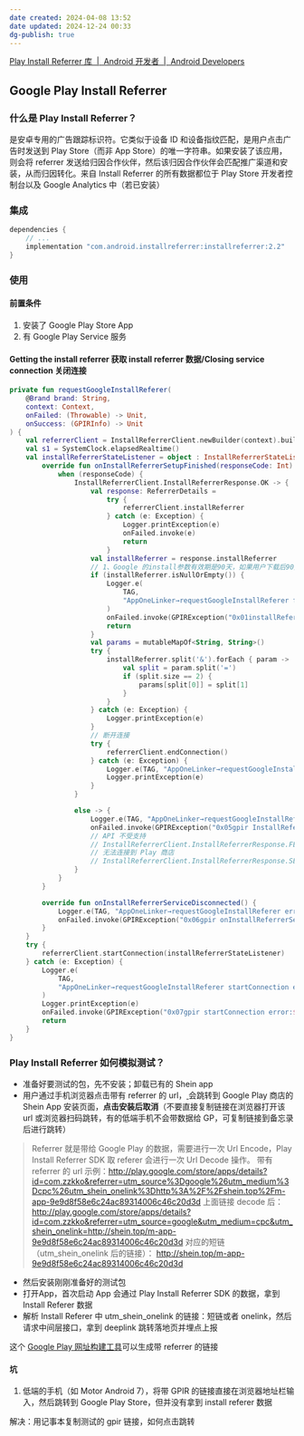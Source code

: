 ```yaml
---
date created: 2024-04-08 13:52
date updated: 2024-12-24 00:33
dg-publish: true
---
```


[Play Install Referrer 库  |  Android 开发者  |  Android Developers](https://developer.android.com/google/play/installreferrer/library)

## Google Play Install Referrer

### 什么是 Play Install Referrer？

是安卓专用的广告跟踪标识符。它类似于设备 ID 和设备指纹匹配，是用户点击广告时发送到 Play Store（而非 App Store）的唯一字符串。如果安装了该应用，则会将 referrer 发送给归因合作伙伴，然后该归因合作伙伴会匹配推广渠道和安装，从而归因转化。来自 Install Referrer 的所有数据都位于 Play Store 开发者控制台以及 Google Analytics 中（若已安装）

### 集成

```groovy
dependencies {
    // ...
    implementation "com.android.installreferrer:installreferrer:2.2"
}
```

### 使用

#### 前置条件

1. 安装了 Google Play Store App
2. 有 Google Play Service 服务

#### Getting the install referrer 获取 install referrer 数据/Closing service connection 关闭连接

```kotlin
private fun requestGoogleInstallReferer(
    @Brand brand: String,
    context: Context,
    onFailed: (Throwable) -> Unit,
    onSuccess: (GPIRInfo) -> Unit
) {
    val referrerClient = InstallReferrerClient.newBuilder(context).build()
    val s1 = SystemClock.elapsedRealtime()
    val installReferrerStateListener = object : InstallReferrerStateListener {
        override fun onInstallReferrerSetupFinished(responseCode: Int) {
            when (responseCode) {
                InstallReferrerClient.InstallReferrerResponse.OK -> {
                    val response: ReferrerDetails =
                        try {
                            referrerClient.installReferrer
                        } catch (e: Exception) {
                            Logger.printException(e)
                            onFailed.invoke(e)
                            return
                        }
                    val installReferrer = response.installReferrer
                    // 1、Google 的install参数有效期是90天，如果用户下载后90天之后再打开app，会导致获取不到参数，无法展示下载权益弹窗（这个场景不考虑）
                    if (installReferrer.isNullOrEmpty()) {
                        Logger.e(
                            TAG,
                            "AppOneLinker→requestGoogleInstallReferer failed. cost(GPIR)=${SystemClock.elapsedRealtime() - s1}ms, installReferrer NullOrEmpty, ReferrerDetails=${response.string()}"
                        )
                        onFailed.invoke(GPIRException("0x01installReferrer empty"))
                        return
                    }
                    val params = mutableMapOf<String, String>()
                    try {
                        installReferrer.split('&').forEach { param ->
                            val split = param.split('=')
                            if (split.size == 2) {
                                params[split[0]] = split[1]
                            }
                        }
                    } catch (e: Exception) {
                        Logger.printException(e)
                    }
                    // 断开连接
                    try {
                        referrerClient.endConnection()
                    } catch (e: Exception) {
                        Logger.e(TAG, "AppOneLinker→requestGoogleInstallReferer endConnection error. ${e.message}, ${response.string()}")
                        Logger.printException(e)
                    }
                }

                else -> {
                    Logger.e(TAG, "AppOneLinker→requestGoogleInstallReferer error. InstallReferrerResponse not ok. responseCode=$responseCode")
                    onFailed.invoke(GPIRException("0x05gpir InstallReferrerResponse not ok. responseCode=$responseCode"))
                    // API 不受支持
                    // InstallReferrerClient.InstallReferrerResponse.FEATURE_NOT_SUPPORTED -> {}
                    // 无法连接到 Play 商店
                    // InstallReferrerClient.InstallReferrerResponse.SERVICE_UNAVAILABLE -> {}
                }
            }
        }

        override fun onInstallReferrerServiceDisconnected() {
            Logger.e(TAG, "AppOneLinker→requestGoogleInstallReferer error. onInstallReferrerServiceDisconnected")
            onFailed.invoke(GPIRException("0x06gpir onInstallReferrerServiceDisconnected"))
        }
    }
    try {
        referrerClient.startConnection(installReferrerStateListener)
    } catch (e: Exception) {
        Logger.e(
            TAG,
            "AppOneLinker→requestGoogleInstallReferer startConnection error. ${e.message}"
        )
        Logger.printException(e)
        onFailed.invoke(GPIRException("0x07gpir startConnection error:${e.message}"))
        return
    }
}
```

### Play Install Referrer 如何模拟测试？

- 准备好要测试的包，先不安装；卸载已有的 Shein app
- 用户通过手机浏览器点击带有 referrer 的 url，[ ](http://play.google.com/store/apps/details?id=com.zzkko&referrer=utm_source%3Dgoogle%26utm_medium%3Dcpc%26utm_shein_onelink%3Dhttp%3A%2F%2Fshein.top%2Fm-app-9e9d8f58e6c24ac89314006c46c20d3d) 会跳转到 Google Play 商店的 Shein App 安装页面，**点击安装后取消**（不要直接复制链接在浏览器打开该 url 或浏览器扫码跳转，有的低端手机不会带数据给 GP，可复制链接到备忘录后进行跳转）

> Referrer 就是带给 Google Play 的数据，需要进行一次 Url Encode，Play Install Referrer SDK 取 referer 会进行一次 Url Decode 操作。
> 带有 referrer 的 url 示例：<http://play.google.com/store/apps/details?id=com.zzkko&referrer=utm_source%3Dgoogle%26utm_medium%3Dcpc%26utm_shein_onelink%3Dhttp%3A%2F%2Fshein.top%2Fm-app-9e9d8f58e6c24ac89314006c46c20d3d>
> 上面链接 decode 后：
> <http://play.google.com/store/apps/details?id=com.zzkko&referrer=utm_source=google&utm_medium=cpc&utm_shein_onelink=http://shein.top/m-app-9e9d8f58e6c24ac89314006c46c20d3d>
> 对应的短链（utm_shein_onelink 后的链接）：
> <http://shein.top/m-app-9e9d8f58e6c24ac89314006c46c20d3d>

- 然后安装刚刚准备好的测试包
- 打开App，首次启动 App 会通过 Play Install Referrer SDK 的数据，拿到 Install Referer 数据
- 解析 Install Referer 中 utm_shein_onelink 的链接：短链或者 onelink，然后请求中间层接口，拿到 deeplink 跳转落地页并埋点上报

这个 [Google Play 网址构建工具](https://developers.google.com/analytics/devguides/collection/android/v4/campaigns?hl=zh-cn#google-play-url-builder)可以生成带 referrer 的链接

#### 坑

1. 低端的手机（如 Motor Android 7），将带 GPIR 的链接直接在浏览器地址栏输入，然后跳转到 Google Play Store，但并没有拿到 install referer 数据

解决：用记事本复制测试的 gpir 链接，如何点击跳转
